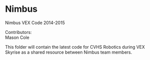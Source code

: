 Nimbus 
==============  

Nimbus VEX Code 2014-2015  

Contributors:  
 Mason Cole
  
This folder will contain the latest code for CVHS Robotics during VEX Skyrise as a shared resource between Nimbus team members.